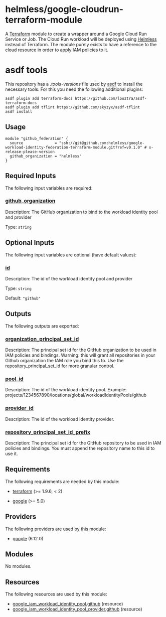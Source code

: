 # helmless/google-cloudrun-terraform-module

A [Terraform][terraform] module to create a wrapper around a Google Cloud Run Service or Job. The Cloud Run workload will be deployed using [Helmless](https://helmless.io) instead of Terraform. The module purely exists to have a reference to the cloud resource in order to apply IAM policies to it.

[goolge-cloud]: https://cloud.google.com
[terraform]: https://www.terraform.io

# asdf tools

This repository has a _.tools-versions_ file used by [asdf](https://asdf-vm.com/) to install the necessary tools. For this you need the following additional plugins:

```
asdf plugin add terraform-docs https://github.com/looztra/asdf-terraform-docs
asdf plugin add tflint https://github.com/skyzyx/asdf-tflint
asdf install
```

<!-- BEGIN_TF_DOCS -->

## Usage

```hcl
module "github_federation" {
  source              = "ssh://git@github.com:helmless/google-workload-identity-federation-terraform-module.git?ref=v0.1.0" # x-release-please-version
  github_organization = "helmless"
}
```

## Required Inputs

The following input variables are required:

### <a name="input_github_organization"></a> [github_organization](#input_github_organization)

Description: The GitHub organization to bind to the workload identity pool and provider

Type: `string`

## Optional Inputs

The following input variables are optional (have default values):

### <a name="input_id"></a> [id](#input_id)

Description: The id of the workload identity pool and provider

Type: `string`

Default: `"github"`

## Outputs

The following outputs are exported:

### <a name="output_organization_principal_set_id"></a> [organization_principal_set_id](#output_organization_principal_set_id)

Description: The principal set id for the GitHub organization to be used in IAM policies and bindings. Warning: this will grant all repositories in your Github organization the IAM role you bind this to. Use the repository_principal_set_id for more granular control.

### <a name="output_pool_id"></a> [pool_id](#output_pool_id)

Description: The id of the workload identity pool. Example: projects/1234567890/locations/global/workloadIdentityPools/github

### <a name="output_provider_id"></a> [provider_id](#output_provider_id)

Description: The id of the workload identity provider.

### <a name="output_repository_principal_set_id_prefix"></a> [repository_principal_set_id_prefix](#output_repository_principal_set_id_prefix)

Description: The principal set id for the GitHub repository to be used in IAM policies and bindings. You must append the repository name to this id to use it.

## Requirements

The following requirements are needed by this module:

- <a name="requirement_terraform"></a> [terraform](#requirement_terraform) (>= 1.9.6, < 2)

- <a name="requirement_google"></a> [google](#requirement_google) (>= 5.0)

## Providers

The following providers are used by this module:

- <a name="provider_google"></a> [google](#provider_google) (6.12.0)

## Modules

No modules.

## Resources

The following resources are used by this module:

- [google_iam_workload_identity_pool.github](https://registry.terraform.io/providers/hashicorp/google/latest/docs/resources/iam_workload_identity_pool) (resource)
- [google_iam_workload_identity_pool_provider.github](https://registry.terraform.io/providers/hashicorp/google/latest/docs/resources/iam_workload_identity_pool_provider) (resource)
<!-- END_TF_DOCS -->
